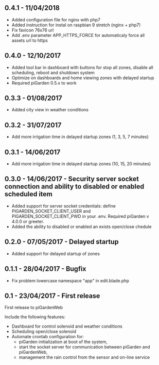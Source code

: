 ## 0.4.1 - 11/04/2018
 - Added configuration file for nginx with php7
 - Added instruction for instal on raspbian 9 stretch (nginx + php7)
 - Fix favicon 76x76 url
 - Add .env parameter APP_HTTPS_FORCE for automaticaly force all assets url to https

## 0.4.0 - 12/10/2017
 - Added tool bar in dashboard with buttons for stop all zones, disable all scheduling, reboot and shutdown system
 - Optimize on dashboards and home viewing zones with delayed startup
 - Required piGarden 0.5.x to work

## 0.3.3 - 01/08/2017
 - Added city view in weather conditions

## 0.3.2 - 31/07/2017
 - Add more irrigation time in delayed startup zones (1, 3, 5, 7 minutes)

## 0.3.1 - 14/06/2017
 - Add more irrigation time in delayed startup zones (10, 15, 20 minutes)

## 0.3.0 - 14/06/2017 - Security server socket connection and ability to disabled or enabled scheduled item
 - Added support for server socket credentials: define PIGARDEN_SOCKET_CLIENT_USER and PIGARDEN_SOCKET_CLIENT_PWD in your .env. Required piGarden v 4.0.0 or greeter.
 - Added the ability to disabled or enabled an exists open/close chedule 

## 0.2.0 - 07/05/2017 - Delayed startup
 - Added support for delayed startup of zones

## 0.1.1 - 28/04/2017 - Bugfix
 - Fix problem lowercase namespace "app" in edit.blade.php

## 0.1 - 23/04/2017 - First release
First release to piGardenWeb  
  
Include the following features:  
 - Dashboard for control solenoid and weather conditions
 - Scheduling open/close solenoid
 - Automate crontab configuration for:
   * piGarden initialization at boot of the system, 
   * start the socket server for communication between piGarden and piGardenWeb,
   * management the rain control from the sensor and on-line service

